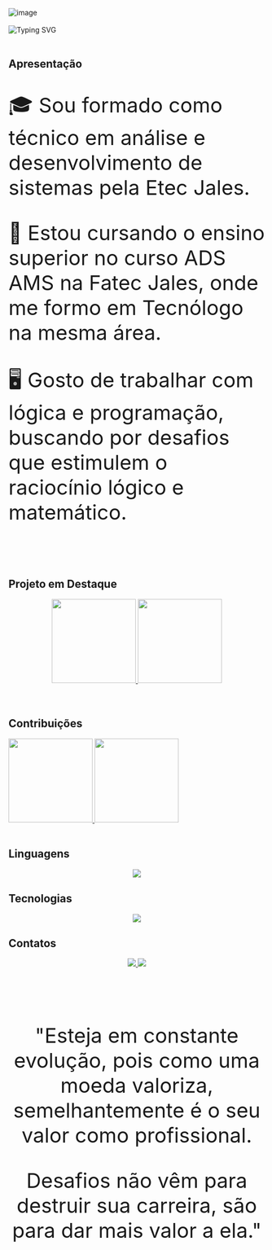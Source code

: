   
![image](https://github.com/gabrielsantos578/gabrielsantos578/assets/127057846/23da68c7-34c6-4714-ae5c-77f22114ab79)
<br /><br />
![Typing SVG](https://readme-typing-svg.demolab.com/?font=Fira+Code&size=30&pause=1000&color=006CFF&center=true&width=1000&lines=Bem-vindo(a)+ao+Portfólio+de+Projetos)
<br /><br />

 
## Apresentação

<div align="center">
<p align="left" style="font-size: 40">
  🎓 Sou formado como técnico em análise e desenvolvimento de sistemas pela Etec Jales.
</p>
<p align="left" style="font-size: 40">
  📘 Estou cursando o ensino superior no curso ADS AMS na Fatec Jales, onde me formo em Tecnólogo na mesma área.
</p>
<p align="left" style="font-size: 40">
  🖥️ Gosto de trabalhar com lógica e programação, buscando por desafios que estimulem o raciocínio lógico e matemático.
</p>
</div>
<br /><br />

## Projeto em Destaque

<div align="center">
  <a href="https://github.com/gabrielsantos578/" target="_blank">
    <img height="165em" src="https://github-readme-stats.vercel.app/api/pin/?username=gabrielsantos578&repo=ProjetoIntegrador&theme=transparent&title_color=006CFF&text_color=D9D9D9"/>
  </a>
<a href="https://github.com/gabrielsantos578/" target="_blank">
    <img height="165em" src="https://github-readme-stats.vercel.app/api/pin/?username=gabrielsantos578&repo=Course-WebAPI&theme=transparent&title_color=006CFF&text_color=D9D9D9"/>
  </a>
</div>
<br /><br />


## Contribuições

<div align="center" style="display: inline-block;">
  <a href="https://github.com/gabrielsantos578/" target="_blank">
    <img height="165em" src="https://github-readme-stats.vercel.app/api?username=gabrielsantos578&show_icons=true&theme=transparent&include_all_commits=true&count_private=true_color=0d1117&title_color=006CFF&text_color=D9D9D9"/>
  </a>
  <a href="https://github.com/gabrielsantos578/" target="_blank">
    <img height="165em" src="https://streak-stats.demolab.com?user=gabrielsantos578&theme=transparent&locale=pt_BR&card_width=500&title_color=006CFF&text_color=D9D9D9"/>
  </a>
</div>
<br /><br />


## Linguagens

<div align="center">
  <a href="https://github.com/gabrielsantos578/" target="_blank">
    <img src="https://github-readme-stats.vercel.app/api/top-langs/?username=gabrielsantos578&layout=compact&theme=transparent&title_color=006CFF&text_color=D9D9D9" />
  </a>
</div>


## Tecnologias

<div align="center">
  <a href="https://github.com/gabrielsantos578/" target="_blank">
    <img src="https://skillicons.dev/icons?i=react,js,cs,dotnet,java,spring,python,mongodb,postgresql,mysql,github,git,postman,azure,figma" />
  </a>
</div>


## Contatos

<div align="center">
  <a href="https://www.linkedin.com/in/gabriel-m-santos/" target="_blank">
    <img src="https://img.shields.io/badge/-LinkedIn-%230077B5?style=for-the-badge&logo=linkedin&logoColor=white" target="_blank">
  </a>
  <a href="mailto:santos.gabriel67018@gmail.com">
    <img src="https://img.shields.io/badge/-Gmail-%23333?style=for-the-badge&logo=gmail&logoColor=white" target="_blank">
  </a>
</div>
<br />
<br /><br /><br />

<div align="center">
  <p align="center" style="font-size: 40">
    "Esteja em constante evolução, pois como uma moeda valoriza, semelhantemente é o seu valor como profissional.
  </p>
  <p align="center" style="font-size: 40">
    Desafios não vêm para destruir sua carreira, são para dar mais valor a ela."
  </p>
</div>
